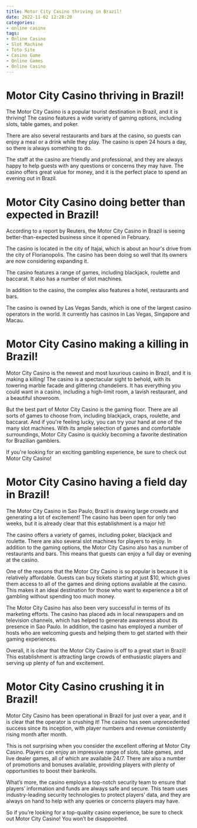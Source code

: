 ```yaml
---
title: Motor City Casino thriving in Brazil!
date: 2022-11-02 12:28:20
categories:
- online casino
tags:
- Online Casino
- Slot Machine
- Toto Site
- Casino Game
- Online Games
- Online Casino
---
```



#  Motor City Casino thriving in Brazil!

The Motor City Casino is a popular tourist destination in Brazil, and it is thriving! The casino features a wide variety of gaming options, including slots, table games, and poker.

There are also several restaurants and bars at the casino, so guests can enjoy a meal or a drink while they play. The casino is open 24 hours a day, so there is always something to do.

The staff at the casino are friendly and professional, and they are always happy to help guests with any questions or concerns they may have. The casino offers great value for money, and it is the perfect place to spend an evening out in Brazil.

#  Motor City Casino doing better than expected in Brazil!

According to a report by Reuters, the Motor City Casino in Brazil is seeing better-than-expected business since it opened in February.

The casino is located in the city of Itajai, which is about an hour's drive from the city of Florianopolis. The casino has been doing so well that its owners are now considering expanding it.

The casino features a range of games, including blackjack, roulette and baccarat. It also has a number of slot machines.

In addition to the casino, the complex also features a hotel, restaurants and bars.

The casino is owned by Las Vegas Sands, which is one of the largest casino operators in the world. It currently has casinos in Las Vegas, Singapore and Macau.

#  Motor City Casino making a killing in Brazil!

Motor City Casino is the newest and most luxurious casino in Brazil, and it is making a killing! The casino is a spectacular sight to behold, with its towering marble facade and glittering chandeliers. It has everything you could want in a casino, including a high-limit room, a lavish restaurant, and a beautiful showroom.

But the best part of Motor City Casino is the gaming floor. There are all sorts of games to choose from, including blackjack, craps, roulette, and baccarat. And if you're feeling lucky, you can try your hand at one of the many slot machines. With its ample selection of games and comfortable surroundings, Motor City Casino is quickly becoming a favorite destination for Brazilian gamblers.

If you're looking for an exciting gambling experience, be sure to check out Motor City Casino!

#  Motor City Casino having a field day in Brazil!

The Motor City Casino in Sao Paulo, Brazil is drawing large crowds and generating a lot of excitement! The casino has been open for only two weeks, but it is already clear that this establishment is a major hit!

The casino offers a variety of games, including poker, blackjack and roulette. There are also several slot machines for players to enjoy. In addition to the gaming options, the Motor City Casino also has a number of restaurants and bars. This means that guests can enjoy a full day or evening at the casino.

One of the reasons that the Motor City Casino is so popular is because it is relatively affordable. Guests can buy tickets starting at just $10, which gives them access to all of the games and dining options available at the casino. This makes it an ideal destination for those who want to experience a bit of gambling without spending too much money.

The Motor City Casino has also been very successful in terms of its marketing efforts. The casino has placed ads in local newspapers and on television channels, which has helped to generate awareness about its presence in Sao Paulo. In addition, the casino has employed a number of hosts who are welcoming guests and helping them to get started with their gaming experiences.

Overall, it is clear that the Motor City Casino is off to a great start in Brazil! This establishment is attracting large crowds of enthusiastic players and serving up plenty of fun and excitement.

#  Motor City Casino crushing it in Brazil!

Motor City Casino has been operational in Brazil for just over a year, and it is clear that the operator is crushing it! The casino has seen unprecedented success since its inception, with player numbers and revenue consistently rising month after month.

This is not surprising when you consider the excellent offering at Motor City Casino. Players can enjoy an impressive range of slots, table games, and live dealer games, all of which are available 24/7. There are also a number of promotions and bonuses available, providing players with plenty of opportunities to boost their bankrolls.

What’s more, the casino employs a top-notch security team to ensure that players’ information and funds are always safe and secure. This team uses industry-leading security technologies to protect players’ data, and they are always on hand to help with any queries or concerns players may have.

So if you’re looking for a top-quality casino experience, be sure to check out Motor City Casino! You won’t be disappointed.